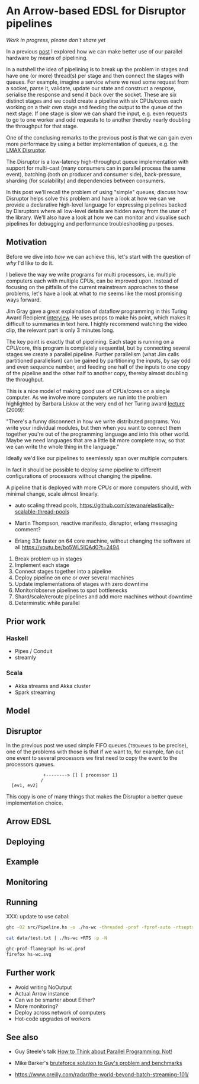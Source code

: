 # An Arrow-based EDSL for Disruptor pipelines

*Work in progress, please don't share yet*

In a previous
[post](https://github.com/stevana/pipelined-state-machines#pipelined-state-machines)
I explored how we can make better use of our parallel hardware by means of
pipelining.

In a nutshell the idea of pipelining is to break up the problem in stages and
have one (or more) thread(s) per stage and then connect the stages with queues.
For example, imagine a service where we read some request from a socket, parse
it, validate, update our state and construct a respose, serialise the response
and send it back over the socket. These are six distinct stages and we could
create a pipeline with six CPUs/cores each working on a their own stage and
feeding the output to the queue of the next stage. If one stage is slow we can
shard the input, e.g. even requests to go to one worker and odd requests to to
another thereby nearly doubling the throughput for that stage.

One of the conclusing remarks to the previous post is that we can gain even more
performace by using a better implementation of queues, e.g. the [LMAX
Disruptor](https://en.wikipedia.org/wiki/Disruptor_(software)).

The Disruptor is a low-latency high-throughput queue implementation with support
for multi-cast (many consumers can in parallel process the same event), batching
(both on producer and consumer side), back-pressure, sharding (for scalability)
and dependencies between consumers.

In this post we'll recall the problem of using "simple" queues, discuss how
Disruptor helps solve this problem and have a look at how we can we provide a
declarative high-level language for expressing pipelines backed by Disruptors
where all low-level details are hidden away from the user of the library. We'll
also have a look at how we can monitor and visualise such pipelines for
debugging and performance troubleshooting purposes.

## Motivation

Before we dive into *how* we can achieve this, let's start with the question of
*why* I'd like to do it.

I believe the way we write programs for multi processors, i.e. multiple
computers each with multiple CPUs, can be improved upon. Instead of focusing on
the pitfalls of the current mainstream approaches to these problems, let's have
a look at what to me seems like the most promising ways forward.

Jim Gray gave a great explaination of dataflow programming in this Turing Award
Recipient [interview](https://www.youtube.com/watch?v=U3eo49nVxcA&t=1949s). He
uses props to make his point, which makes it difficult to summaries in text
here. I highly recommend watching the video clip, the relevant part is only 3
minutes long.

The key point is exactly that of pipelining. Each stage is running on a
CPU/core, this program is completely sequential, but by connecting several
stages we create a parallel pipeline. Further parallelism (what Jim calls
partitioned parallelism) can be gained by partitioning the inputs, by say odd
and even sequence number, and feeding one half of the inputs to one copy of the
pipeline and the other half to another copy, thereby almost doubling the
throughput.

This is a nice model of making good use of CPUs/cores on a single computer. As
we involve more computers we run into the problem highlighted by Barbara Liskov
at the very end of her Turing award
[lecture](https://youtu.be/qAKrMdUycb8?t=3058) (2009):

  "There's a funny disconnect in how we write distributed programs. You
   write your individual modules, but then when you want to connect
   them together you're out of the programming language and into this
   other world. Maybe we need languages that are a little bit more
   complete now, so that we can write the whole thing in the language."

Ideally we'd like our pipelines to seemlessly span over multiple computers.

In fact it should be possible to deploy same pipeline to different
configurations of processors without changing the pipeline.

A pipeline that is deployed with more CPUs or more computers should, with minimal change, scale almost linearly.
  - auto scaling thread pools, https://github.com/stevana/elastically-scalable-thread-pools

* Martin Thompson, reactive manifesto, disruptor, erlang messaging comment?

- Erlang
  33x faster on 64 core machine, without changing the software at all
  https://youtu.be/bo5WL5IQAd0?t=2494


1. Break problem up in stages
2. Implement each stage
3. Connect stages together into a pipeline
4. Deploy pipeline on one or over several machines
5. Update implementations of stages with zero downtime
6. Monitor/observe pipelines to spot bottlenecks
7. Shard/scale/reroute pipelines and add more machines without downtime
8. Determinstic while parallel

## Prior work

### Haskell

* Pipes / Conduit
* streamly

### Scala

* Akka streams and Akka cluster
* Spark streaming

## Model

## Disruptor

In the previous post we used simple FIFO queues (`TBQueue`s to be precise), one
of the problems with those is that if we want to, for example, fan out one event
to several processors we first need to copy the event to the processors queues.

```
              +--------> [] [ processor 1]
             /
  [ev1, ev2]
```



This copy is one of many things that makes the Disruptor a better queue
implementation choice.



## Arrow EDSL

## Deploying

## Example

## Monitoring

## Running

XXX: update to use cabal:
```bash
ghc -O2 src/Pipeline.hs -o ./hs-wc -threaded -prof -fprof-auto -rtsopts

cat data/test.txt | ./hs-wc +RTS -p -N

ghc-prof-flamegraph hs-wc.prof
firefox hs-wc.svg
```

## Further work

* Avoid writing NoOutput
* Actual Arrow instance
* Can we be smarter about Either?
* More monitoring?
* Deploy across network of computers
* Hot-code upgrades of workers

## See also

* Guy Steele's talk [How to Think about Parallel Programming:
  Not!](https://www.infoq.com/presentations/Thinking-Parallel-Programming/)

* Mike Barker's [bruteforce solution to Guy's problem and
  benchmarks](https://github.com/mikeb01/folklore/tree/master/src/main/java/performance)

* https://www.oreilly.com/radar/the-world-beyond-batch-streaming-101/
